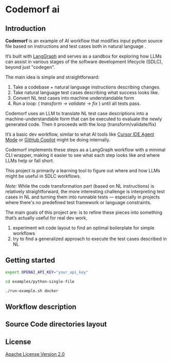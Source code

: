 # Codemorf ai

## Introduction

**Codemorf** is an example of AI workflow that modifies input python source file based on instructions and test cases both in natural language .

It’s built with [LangGraph](https://github.com/langchain-ai/langgraph) 
and serves as a sandbox for exploring how LLMs can assist in various stages of 
the software development lifecycle (SDLC), beyond just "codegen".

The main idea is simple and straightforward:  
1. Take a codebase + natural language instructions describing changes.  
2. Take natural language test cases describing what success looks like.
3. Convert NL test cases into machine understandable form
4. Run a loop: ( _transform → validate → fix_ ) until all tests pass.

Codemorf uses an LLM to translate NL test case descriptions into a machine-understandable form
that can be executed to evaluate the newly generated code. Then it proceeds with the loop (transform/validate/fix)

It’s a basic dev workflow, similar to what AI tools like [Cursor IDE Agent Mode](https://docs.cursor.com/chat/agent) 
or [GitHub Copilot](https://github.com/features/copilot) might be doing internally. 

Codemorf implements these steps as a LangGraph workflow with a minimal CLI wrapper, 
making it easier to see what each step looks like and where LLMs help or fall short.

This project is primarily a learning tool to figure out where and how LLMs might be useful in SDLC workflows.

_Note:_ While the code transformation part (based on NL instructions) is relatively straightforward,
the more interesting challenge is interpreting test cases in NL and turning them into runnable tests
— especially in projects where there's no predefined test framework or language constraints.

The main goals of this project are: is to refine these pieces into something that’s actually useful for real dev work, 
1. experiment wit code layout to find an optimal boilerplate for simple workflows 
2. try to find a generalized approach to execute the test cases described in NL

## Getting started

```bash
export OPENAI_API_KEY="your_api_key"

cd examples/python-single-file

./run-example.sh docker

```

## Workflow description


## Source Code directories layout


## License

[Apache License Version 2.0](LICENSE)



